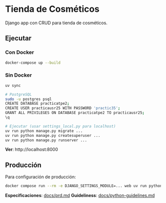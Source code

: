 # Tienda de Cosméticos

Django app con CRUD para tienda de cosméticos.

## Ejecutar

### Con Docker
```bash
docker-compose up --build
```

### Sin Docker
```bash
uv sync

# PostgreSQL
sudo -u postgres psql
CREATE DATABASE practicatpe2;
CREATE USER practicausr25 WITH PASSWORD 'practic35';
GRANT ALL PRIVILEGES ON DATABASE practicatpe2 TO practicausr25;
\q

# Ejecutar (usar settings_local.py para localhost)
uv run python manage.py migrate ...
uv run python manage.py createsuperuser ...
uv run python manage.py runserver ...
```

**Ver**: http://localhost:8000

## Producción

Para configuración de producción:
```bash
docker compose run --rm -e DJANGO_SETTINGS_MODULE=... web uv run python manage.py runserver
```

**Especificaciones**: [docs/prd.md](docs/prd.md)
**Guideliness**: [docs/python-guidelines.md](docs/python-guidelines.md)
